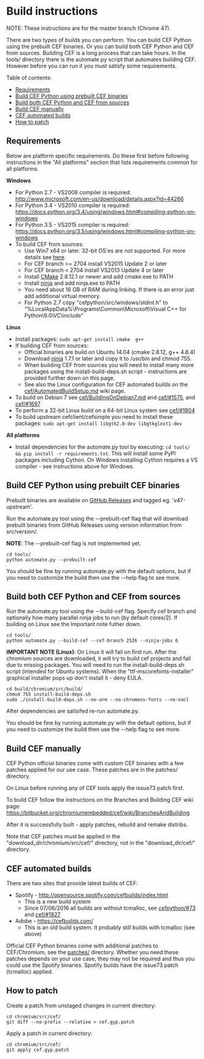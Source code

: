 # Build instructions

NOTE: These instructions are for the master branch (Chrome 47).

There are two types of builds you can perform. You can build
CEF Python using the prebuilt CEF binaries. Or you can build both
CEF Python and CEF from sources. Building CEF is a long process that
can take hours. In the tools/ directory there is the automate.py
script that automates building CEF. However before you can run it
you must satisfy some requirements.


Table of contents:
* [Requirements](#requirements)
* [Build CEF Python using prebuilt CEF binaries](#build-cef-python-using-prebuilt-cef-binaries)
* [Build both CEF Python and CEF from sources](#build-both-cef-python-and-cef-from-sources)
* [Build CEF manually](#build-cef-manually)
* [CEF automated builds](#cef-automated-builds)
* [How to patch](#how-to-patch)


## Requirements

Below are platform specific requirements. Do these first before
following instructions in the "All platforms" section that lists
requirements common for all platforms.

__Windows__

* For Python 2.7 - VS2008 compiler is required:
  http://www.microsoft.com/en-us/download/details.aspx?id=44266
* For Python 3.4 - VS2010 compiler is required:
  https://docs.python.org/3.4/using/windows.html#compiling-python-on-windows
* For Python 3.5 - VS2015 compiler is required:
  https://docs.python.org/3.5/using/windows.html#compiling-python-on-windows
* To build CEF from sources:
    * Use Win7 x64 or later. 32-bit OS'es are not supported. For more details
     see [here](https://www.chromium.org/developers/how-tos/build-instructions-windows).
    * For CEF branch >= 2704 install VS2015 Update 2 or later
    * For CEF branch < 2704 install VS2013 Update 4 or later
    * Install [CMake](https://cmake.org/) 2.8.12.1 or newer and add cmake.exe
        to PATH
    * Install [ninja](http://martine.github.io/ninja/) and add ninja.exe
        to PATH
    * You need about 16 GB of RAM during linking. If there is an error
        just add additional virtual memory.
    * For Python 2.7 copy "cefpython/src/windows/stdint.h" to
      "%LocalAppData%\Programs\Common\Microsoft\Visual C++ for Python\9.0\VC\include\"


__Linux__

* Install packages: `sudo apt-get install cmake  g++`
* If building CEF from sources:
    * Official binaries are build on Ubuntu 14.04 (cmake 2.8.12, g++ 4.8.4)
    * Download [ninja](http://martine.github.io/ninja/) 1.7.1 or later
      and copy it to /usr/bin and chmod 755.
    * When building CEF from sources you will need to install many more packages
      using the install-build-deps.sh script - instructions are provided
      further down on this page.
    * See also the Linux configuration for CEF automated
      builds on the [cef/AutomatedBuildSetup.md](https://bitbucket.org/chromiumembedded/cef/wiki/AutomatedBuildSetup.md#markdown-header-linux-configuration)
      wiki page.
* To build on Debian 7 see
  [cef/BuildingOnDebian7.md](https://bitbucket.org/chromiumembedded/cef/wiki/BuildingOnDebian7.md) and
  [cef/#1575](https://bitbucket.org/chromiumembedded/cef/issues/1575),
  and [cef/#1697](https://bitbucket.org/chromiumembedded/cef/issues/1697)
* To perform a 32-bit Linux build on a 64-bit Linux system see
  [cef/#1804](https://bitbucket.org/chromiumembedded/cef/issues/1804)
* To build upstream cefclient/cefsimple you need to install these packages: `sudo apt-get install libgtk2.0-dev libgtkglext1-dev`


__All platforms__

* Install dependencies for the automate.py tool by executing:
  `cd tools/ && pip install -r requirements.txt`. This will install
  some PyPI packages including Cython. On Windows installing Cython
  requires a VS compiler - see instructions above for Windows.


## Build CEF Python using prebuilt CEF binaries

Prebuilt binaries are available on
[GitHub Releases](https://github.com/cztomczak/cefpython/releases)
and tagged eg. 'v47-upstream'.

Run the automate.py tool using the --prebuilt-cef flag that will download
prebuilt binaries from GitHub Releases using version information from
src/version/.

__NOTE__: The --prebuilt-cef flag is not implemented yet.
```
cd tools/
python automate.py --prebuilt-cef
```

You should be fine by running automate.py with the default options, but if you
need to customize the build then use the --help flag to see more.


## Build both CEF Python and CEF from sources

Run the automate.py tool using the --build-cef flag. Specify cef branch
and optionally how many parallel ninja jobs to run (by default cores/2).
If building on Linux see the Important note futher down.

```
cd tools/
python automate.py --build-cef --cef-branch 2526 --ninja-jobs 6
```

__IMPORTANT NOTE (Linux)__: On Linux it will fail on first run. After the chromium
sources are downloaded, it will try to build cef projects and fail
due to missing packages. You will need to run the install-build-deps.sh
script (intended for Ubuntu systems). When the "ttf-mscorefonts-installer"
graphical installer pops up don't install it - deny EULA.

```
cd build/chromium/src/build/
chmod 755 install-build-deps.sh
sudo ./install-build-deps.sh --no-arm --no-chromeos-fonts --no-nacl
```

After dependencies are satisifed re-run automate.py.

You should be fine by running automate.py with the default options, but if you
need to customize the build then use the --help flag to see more.


## Build CEF manually

CEF Python official binaries come with custom CEF binaries with
a few patches applied for our use case. These patches are in the
patches/ directory.

On Linux before running any of CEF tools apply the issue73 patch
first.

To build CEF follow the instructions on the Branches and Building
CEF wiki page:
https://bitbucket.org/chromiumembedded/cef/wiki/BranchesAndBuilding

After it is successfully built - apply patches, rebuild and remake
distribs.

Note that CEF patches must be applied in the "download_dir/chromium/src/cef/"
directory, not in the "download_dir/cef/" directory.


## CEF automated builds

There are two sites that provide latest builds of CEF:
* Spotify - http://opensource.spotify.com/cefbuilds/index.html
  * This is a new build system
  * Since 07/06/2016 all builds are without tcmalloc, see
    [cefpython/#73](https://github.com/cztomczak/cefpython/issues/73)
    and [cef/#1827](https://bitbucket.org/chromiumembedded/cef/issues/1827)
* Adobe - https://cefbuilds.com/
  * This is an old build system. It probably still builds with tcmalloc
    (see above)

Official CEF Python binaries come with additional patches to CEF/Chromium,
see the [patches/](../../../tree/master/patches) directory. Whether you
need these patches depends on your use case, they may not be required
and thus you could use the Spotify binaries. Spotify builds have the
issue73 patch (tcmalloc) applied.


## How to patch

Create a patch from unstaged changes in current directory:
```
cd chromium/src/cef/
git diff --no-prefix --relative > cef.gyp.patch
```

Apply a patch in current directory:
```
cd chromium/src/cef/
git apply cef.gyp.patch
```
